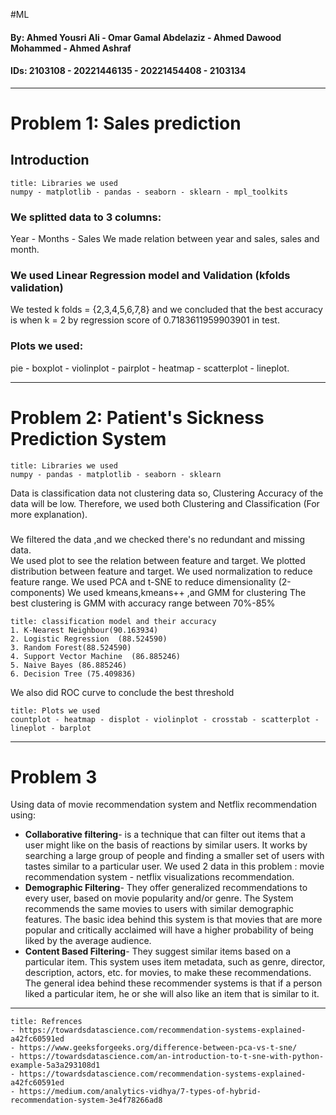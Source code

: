 #ML 
#### By: Ahmed Yousri Ali - Omar Gamal Abdelaziz - Ahmed Dawood Mohammed - Ahmed Ashraf 
#### IDs: 2103108 - 20221446135 - 20221454408 - 2103134
---
# Problem 1: Sales prediction
## Introduction

```ad-info
title: Libraries we used
numpy - matplotlib - pandas - seaborn - sklearn - mpl_toolkits
```

### We splitted data to 3 columns:
Year - Months - Sales
We made relation between year and sales, sales and month.
### We used Linear Regression model and Validation (kfolds validation)
We tested k folds = {2,3,4,5,6,7,8} and we concluded that the best accuracy is when k = 2 by regression score of 0.7183611959903901 in test.
### Plots we used:
pie - boxplot - violinplot - pairplot - heatmap - scatterplot - lineplot.

---
# Problem 2: Patient's Sickness Prediction System
```ad-info
title: Libraries we used
numpy - pandas - matplotlib - seaborn - sklearn
```
Data is classification data not clustering data so, Clustering Accuracy of the data will be low. Therefore, we used both Clustering and Classification  (For more explanation).
### 
We filtered the data ,and we checked there's no redundant and missing data.  
We used plot to see the relation between feature and target.
We plotted distribution between feature and target.
We used normalization to reduce feature range.
We used PCA and t-SNE to reduce dimensionality (2-components)
We used kmeans,kmeans++ ,and GMM for clustering 
The best clustering is GMM with accuracy range between 70%-85%
```ad-important
title: classification model and their accuracy
1. K-Nearest Neighbour(90.163934)
2. Logistic Regression  (88.524590)
3. Random Forest(88.524590)
4. Support Vector Machine  (86.885246)
5. Naive Bayes (86.885246)
6. Decision Tree (75.409836)
``` 
We also did ROC curve to conclude the best threshold 
```ad-important
title: Plots we used
countplot - heatmap - displot - violinplot - crosstab - scatterplot - lineplot - barplot
```
---
# Problem 3
Using data of movie recommendation system and Netflix recommendation using:
- **Collaborative filtering**- is a technique that can filter out items that a user might like on the basis of reactions by similar users. It works by searching a large group of people and finding a smaller set of users with tastes similar to a particular user. We used 2 data in this problem : movie recommendation system - netflix visualizations recommendation.
- **Demographic Filtering**- They offer generalized recommendations to every user, based on movie popularity and/or genre. The System recommends the same movies to users with similar demographic features. The basic idea behind this system is that movies that are more popular and critically acclaimed will have a higher probability of being liked by the average audience.
-  **Content Based Filtering**- They suggest similar items based on a particular item. This system uses item metadata, such as genre, director, description, actors, etc. for movies, to make these recommendations. The general idea behind these recommender systems is that if a person liked a particular item, he or she will also like an item that is similar to it.
---
```ad-info
title: Refrences
- https://towardsdatascience.com/recommendation-systems-explained-a42fc60591ed 
- https://www.geeksforgeeks.org/difference-between-pca-vs-t-sne/
- https://towardsdatascience.com/an-introduction-to-t-sne-with-python-example-5a3a293108d1
- https://towardsdatascience.com/recommendation-systems-explained-a42fc60591ed
- https://medium.com/analytics-vidhya/7-types-of-hybrid-recommendation-system-3e4f78266ad8
```
